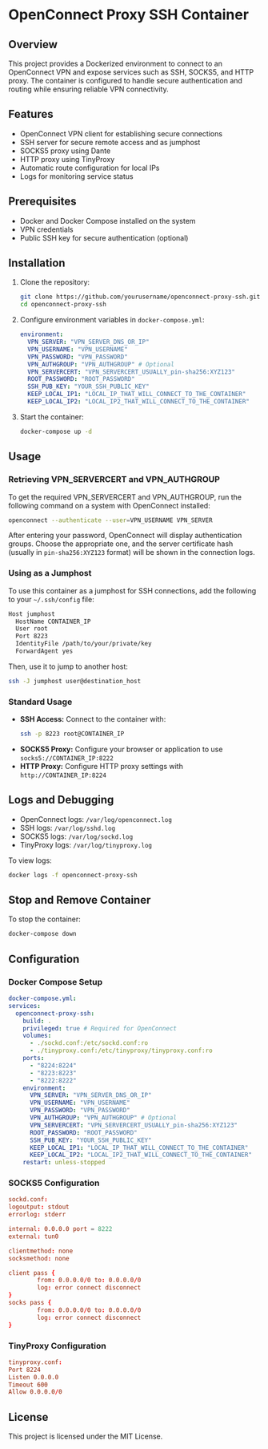 # OpenConnect Proxy SSH Container

## Overview
This project provides a Dockerized environment to connect to an OpenConnect VPN and expose services such as SSH, SOCKS5, and HTTP proxy. The container is configured to handle secure authentication and routing while ensuring reliable VPN connectivity.

## Features
- OpenConnect VPN client for establishing secure connections
- SSH server for secure remote access and as jumphost
- SOCKS5 proxy using Dante
- HTTP proxy using TinyProxy
- Automatic route configuration for local IPs
- Logs for monitoring service status

## Prerequisites
- Docker and Docker Compose installed on the system
- VPN credentials
- Public SSH key for secure authentication (optional)

## Installation
1. Clone the repository:
   ```sh
   git clone https://github.com/yourusername/openconnect-proxy-ssh.git
   cd openconnect-proxy-ssh
   ```
2. Configure environment variables in `docker-compose.yml`:
   ```yaml
   environment:
     VPN_SERVER: "VPN_SERVER_DNS_OR_IP"
     VPN_USERNAME: "VPN_USERNAME"
     VPN_PASSWORD: "VPN_PASSWORD"
     VPN_AUTHGROUP: "VPN_AUTHGROUP" # Optional
     VPN_SERVERCERT: "VPN_SERVERCERT_USUALLY_pin-sha256:XYZ123"
     ROOT_PASSWORD: "ROOT_PASSWORD"
     SSH_PUB_KEY: "YOUR_SSH_PUBLIC_KEY"
     KEEP_LOCAL_IP1: "LOCAL_IP_THAT_WILL_CONNECT_TO_THE_CONTAINER"
     KEEP_LOCAL_IP2: "LOCAL_IP2_THAT_WILL_CONNECT_TO_THE_CONTAINER"
   ```
3. Start the container:
   ```sh
   docker-compose up -d
   ```

## Usage

### Retrieving VPN_SERVERCERT and VPN_AUTHGROUP
To get the required VPN_SERVERCERT and VPN_AUTHGROUP, run the following command on a system with OpenConnect installed:
```sh
openconnect --authenticate --user=VPN_USERNAME VPN_SERVER
```
After entering your password, OpenConnect will display authentication groups. Choose the appropriate one, and the server certificate hash (usually in `pin-sha256:XYZ123` format) will be shown in the connection logs.

### Using as a Jumphost
To use this container as a jumphost for SSH connections, add the following to your `~/.ssh/config` file:
```sh
Host jumphost
  HostName CONTAINER_IP
  User root
  Port 8223
  IdentityFile /path/to/your/private/key
  ForwardAgent yes
```
Then, use it to jump to another host:
```sh
ssh -J jumphost user@destination_host
```

### Standard Usage
- **SSH Access:** Connect to the container with:
  ```sh
  ssh -p 8223 root@CONTAINER_IP
  ```
- **SOCKS5 Proxy:** Configure your browser or application to use `socks5://CONTAINER_IP:8222`
- **HTTP Proxy:** Configure HTTP proxy settings with `http://CONTAINER_IP:8224`


## Logs and Debugging
- OpenConnect logs: `/var/log/openconnect.log`
- SSH logs: `/var/log/sshd.log`
- SOCKS5 logs: `/var/log/sockd.log`
- TinyProxy logs: `/var/log/tinyproxy.log`

To view logs:
```sh
docker logs -f openconnect-proxy-ssh
```

## Stop and Remove Container
To stop the container:
```sh
docker-compose down
```

## Configuration
### Docker Compose Setup
```yaml
docker-compose.yml:
services:
  openconnect-proxy-ssh:
    build: .
    privileged: true # Required for OpenConnect
    volumes:
      - ./sockd.conf:/etc/sockd.conf:ro
      - ./tinyproxy.conf:/etc/tinyproxy/tinyproxy.conf:ro
    ports:
      - "8224:8224"
      - "8223:8223"
      - "8222:8222"
    environment:
      VPN_SERVER: "VPN_SERVER_DNS_OR_IP"
      VPN_USERNAME: "VPN_USERNAME"
      VPN_PASSWORD: "VPN_PASSWORD"
      VPN_AUTHGROUP: "VPN_AUTHGROUP" # Optional
      VPN_SERVERCERT: "VPN_SERVERCERT_USUALLY_pin-sha256:XYZ123"
      ROOT_PASSWORD: "ROOT_PASSWORD"
      SSH_PUB_KEY: "YOUR_SSH_PUBLIC_KEY"
      KEEP_LOCAL_IP1: "LOCAL_IP_THAT_WILL_CONNECT_TO_THE_CONTAINER"
      KEEP_LOCAL_IP2: "LOCAL_IP2_THAT_WILL_CONNECT_TO_THE_CONTAINER"
    restart: unless-stopped
```

### SOCKS5 Configuration
```conf
sockd.conf:
logoutput: stdout
errorlog: stderr

internal: 0.0.0.0 port = 8222
external: tun0

clientmethod: none
socksmethod: none

client pass {
        from: 0.0.0.0/0 to: 0.0.0.0/0
        log: error connect disconnect
}
socks pass {
        from: 0.0.0.0/0 to: 0.0.0.0/0
        log: error connect disconnect
}
```

### TinyProxy Configuration
```conf
tinyproxy.conf:
Port 8224
Listen 0.0.0.0
Timeout 600
Allow 0.0.0.0/0
```

## License
This project is licensed under the MIT License.
